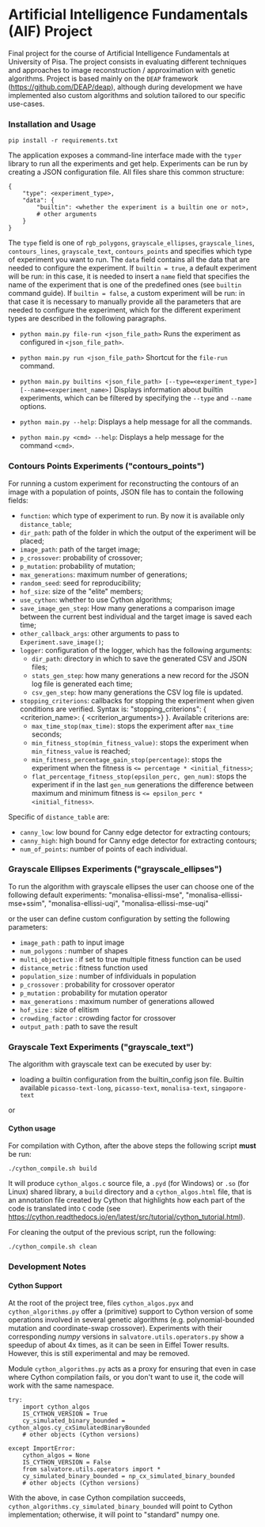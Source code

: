 # Artificial Intelligence Fundamentals (AIF) Project
Final project for the course of Artificial Intelligence Fundamentals at
University of Pisa. The project consists in evaluating different techniques
and approaches to image reconstruction / approximation with genetic algorithms.
Project is based mainly on the `DEAP` framework (https://github.com/DEAP/deap), although during development
we have implemented also custom algorithms and solution tailored to our specific
use-cases.


### Installation and Usage ###
`pip install -r requirements.txt`

The application exposes a command-line interface made with the `typer` library
to run all the experiments and get help. Experiments can be run by creating a JSON
configuration file. All files share this common structure:
```
{
    "type": <experiment_type>,
    "data": {
        "builtin": <whether the experiment is a builtin one or not>,
        # other arguments
    }
}
```
The `type` field is one of `rgb_polygons`, `grayscale_ellipses`, `grayscale_lines`,
`contours_lines`, `grayscale_text`, `contours_points` and specifies which type of
experiment you want to run. The `data` field contains all the data that are needed
to configure the experiment. If `builtin = true`, a default experiment will be run:
in this case, it is needed to insert a `name` field that specifies the name of the
experiment that is one of the predefined ones (see `builtin` command guide).
If `builtin = false`, a custom experiment will be run: in that case it is necessary
to manually provide all the parameters that are needed to configure the experiment,
which for the different experiment types are described in  the following paragraphs.

- `python main.py file-run <json_file_path>`
Runs the experiment as configured in `<json_file_path>`.

- `python main.py run <json_file_path>`
Shortcut for the `file-run` command.

- `python main.py builtins <json_file_path> [--type=<experiment_type>]
[--name=<experiment_name>]`
Displays information about builtin experiments, which can be filtered
by specifying the `--type` and `--name` options.

- `python main.py --help`: Displays a help message for all the commands.

- `python main.py <cmd> --help`: Displays a help message for the command `<cmd>`.

### Contours Points Experiments ("contours_points") ###
For running a custom experiment for reconstructing the contours
of an image with a population of points, JSON file has to contain
the following fields:

- `function`: which type of experiment to run. By now it is available
only `distance_table`;
- `dir_path`: path of the folder in which the output of the experiment
will be placed;
- `image_path`: path of the target image;
- `p_crossover`: probability of crossover;
- `p_mutation`: probability of mutation;
- `max_generations`: maximum number of generations;
- `random_seed`: seed for reproducibility;
- `hof_size`: size of the "elite" members;
- `use_cython`: whether to use Cython algorithms;
- `save_image_gen_step`: How many generations a comparison image between the
current best individual and the target image is saved each time;
- `other_callback_args`: other arguments to pass to `Experiment.save_image()`;
- `logger`: configuration of the logger, which has the following arguments:
  - `dir_path`: directory in which to save the generated CSV and JSON files;
  - `stats_gen_step`: how many generations a new record for the JSON log file
  is generated each time;
  - `csv_gen_step`: how many generations the CSV log file is updated.
- `stopping_criterions`: callbacks for stopping the experiment when given conditions
are verified. Syntax is: "stopping_criterions": { <criterion_name>: { <criterion_arguments>} }.
Available criterions are:
  - `max_time_stop(max_time)`: stops the experiment after `max_time` seconds;
  - `min_fitness_stop(min_fitness_value)`: stops the experiment when `min_fitness_value`
  is reached;
  - `min_fitness_percentage_gain_stop(percentage)`: stops the experiment when the fitness is
  `<= percentage * <initial_fitness>`;
  - `flat_percentage_fitness_stop(epsilon_perc, gen_num)`: stops the experiment if in
  the last `gen_num` generations the difference between maximum and minimum fitness is
  `<= epsilon_perc * <initial_fitness>`.

Specific of `distance_table` are:
- `canny_low`: low bound for Canny edge detector for extracting contours;
- `canny_high`: high bound for Canny edge detector for extracting contours;
- `num_of_points`: number of points of each individual.

### Grayscale Ellipses Experiments ("grayscale_ellipses") ###
To run the algorithm with grayscale ellipses the user can choose one of the following default experiments: "monalisa-ellissi-mse", "monalisa-ellissi-mse+ssim", "monalisa-ellissi-uqi",  "monalisa-ellissi-mse-uqi"

or the user can define custom configuration by setting the following parameters:

- `image_path` : path to input image
- `num_polygons` : number of shapes 
- `multi_objective` : if set to true multiple fitness function can be used
- `distance_metric` : fitness function used 
- `population_size` : number of infdividuals in population 
- `p_crossover` : probability for crossover operator
- `p_mutation` : probability for mutation operator
- `max_generations` : maximum number of generations allowed
- `hof_size` : size of elitism
- `crowding_factor` : crowding factor for crossover
- `output_path` : path to save the result

### Grayscale Text Experiments ("grayscale_text") ###
The algorithm with grayscale text can be executed by user by:
- loading a builtin configuration from the builtin_config json file. Builtin available 
`picasso-text-long`, `picasso-text`, `monalisa-text`, `singapore-text`  

or


#### Cython usage ####
For compilation with Cython, after the above steps the following script
**must** be run:

`./cython_compile.sh build`

It will produce `cython_algos.c` source file, a `.pyd` (for Windows) or `.so` (for Linux) shared library,
a `build` directory and a `cython_algos.html` file, that is an annotation file created
by Cython that highlights how each part of the code is translated into `C` code
(see https://cython.readthedocs.io/en/latest/src/tutorial/cython_tutorial.html).

For cleaning the output of the previous script, run the following:

`./cython_compile.sh clean`

### Development Notes ###
#### Cython Support ####

At the root of the project tree, files `cython_algos.pyx` and `cython_algorithms.py`
offer a (primitive) support to Cython version of some operations involved in several
genetic algorithms (e.g. polynomial-bounded mutation and coordinate-swap crossover).
Experiments with their corresponding *numpy* versions in `salvatore.utils.operators.py`
show a speedup of about 4x times, as it can be seen in Eiffel Tower results. However,
this is still experimental and may be removed.

Module `cython_algorithms.py` acts as a proxy for ensuring that even in case where Cython
compilation fails, or you don't want to use it, the code will work with the same namespace.

```
try:
    import cython_algos
    IS_CYTHON_VERSION = True
    cy_simulated_binary_bounded = cython_algos.cy_cxSimulatedBinaryBounded
    # other objects (Cython versions)

except ImportError:
    cython_algos = None
    IS_CYTHON_VERSION = False
    from salvatore.utils.operators import *
    cy_simulated_binary_bounded = np_cx_simulated_binary_bounded
    # other objects (Cython versions)
```
With the above, in case Cython compilation succeeds,
`cython_algorithms.cy_simulated_binary_bounded` will point to
Cython implementation; otherwise, it will point to "standard" numpy one.
